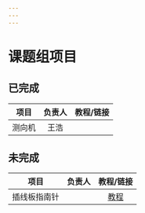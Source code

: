 ```yaml
---
---
---
```



# 课题组项目
## 已完成

|项目|负责人|教程/链接|
|:---:|:---:|:---:|
|测向机|王浩| |

## 未完成

|项目|负责人|教程/链接|
|:---:|:---:|:---:|
|插线板指南针|  |[教程]( https://tgoe-1.github.io/yanbo/)|
